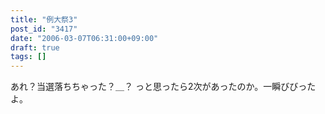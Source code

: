 ```yaml
---
title: "例大祭3"
post_id: "3417"
date: "2006-03-07T06:31:00+09:00"
draft: true
tags: []
---
```



あれ？当選落ちちゃった？＿？ っと思ったら2次があったのか。一瞬びびったよ。

